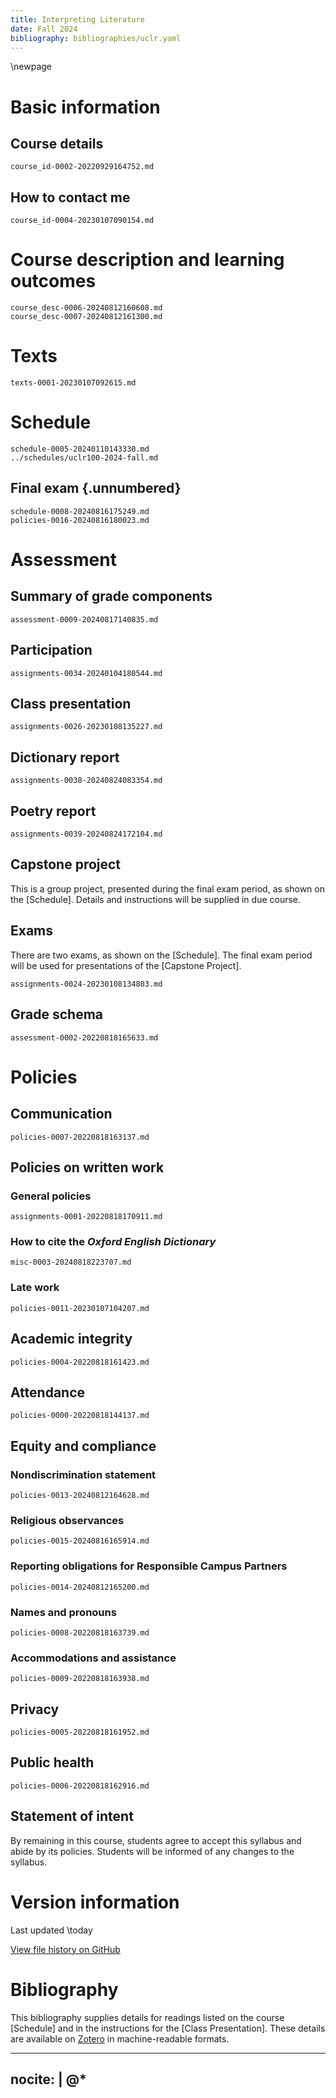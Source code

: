 ```yaml
---
title: Interpreting Literature
date: Fall 2024
bibliography: bibliographies/uclr.yaml
---
```


\newpage

# Basic information

## Course details
``` {.include}
course_id-0002-20220929164752.md
```

## How to contact me
``` {.include}
course_id-0004-20230107090154.md
```

# Course description and learning outcomes
``` {.include}
course_desc-0006-20240812160608.md
course_desc-0007-20240812161300.md
```

# Texts
``` {.include}
texts-0001-20230107092615.md
```

# Schedule
``` {.include}
schedule-0005-20240110143330.md
../schedules/uclr100-2024-fall.md
```

## Final exam {.unnumbered}
``` {.include}
schedule-0008-20240816175249.md
policies-0016-20240816180023.md
```

# Assessment
## Summary of grade components
``` {.include}
assessment-0009-20240817140835.md
```

## Participation
``` {.include}
assignments-0034-20240104180544.md
```

## Class presentation
``` {.include}
assignments-0026-20230108135227.md
```

## Dictionary report
``` {.include}
assignments-0038-20240824083354.md
```

## Poetry report
``` {.include}
assignments-0039-20240824172104.md
```

## Capstone project
This is a group project, presented during the final exam period, as shown on the [Schedule].
Details and instructions will be supplied in due course.

## Exams
There are two exams, as shown on the [Schedule].
The final exam period will be used for presentations of the [Capstone Project].

``` {.include}
assignments-0024-20230108134803.md
```

## Grade schema
``` {.include}
assessment-0002-20220818165633.md
```

# Policies

## Communication
``` {.include}
policies-0007-20220818163137.md
```

## Policies on written work
### General policies
``` {.include}
assignments-0001-20220818170911.md
```

### How to cite the *Oxford English Dictionary*
``` {.include}
misc-0003-20240818223707.md
```

### Late work
``` {.include}
policies-0011-20230107104207.md
```

## Academic integrity
``` {.include}
policies-0004-20220818161423.md
```

## Attendance
``` {.include}
policies-0000-20220818144137.md
```

## Equity and compliance

### Nondiscrimination statement
``` {.include}
policies-0013-20240812164628.md
```

### Religious observances
``` {.include}
policies-0015-20240816165914.md
```

### Reporting obligations for Responsible Campus Partners
``` {.include}
policies-0014-20240812165200.md
```

### Names and pronouns
``` {.include}
policies-0008-20220818163739.md
```

### Accommodations and assistance
``` {.include}
policies-0009-20220818163938.md
```

## Privacy
``` {.include}
policies-0005-20220818161952.md
```

## Public health
``` {.include}
policies-0006-20220818162916.md
```

## Statement of intent
By remaining in this course, students agree to accept this syllabus and abide by its policies.
Students will be informed of any changes to the syllabus.

# Version information
Last updated \today

[View file history on GitHub](https://github.com/icornelius/zg-syllabi/commits/main/build/uclr100-2024-fall.md)

# Bibliography
This bibliography supplies details for readings listed on the course [Schedule] and in the instructions for the [Class Presentation].
These details are available on [Zotero](https://www.zotero.org/irc7/collections/JU95JMX6) in machine-readable formats.

---
nocite: |
  @*
---
